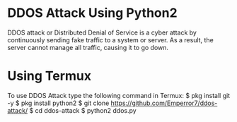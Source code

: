 # DDOS Attack Using Python2 
DDOS attack or Distributed Denial of Service is a cyber attack by continuously sending fake traffic to a system or server. As a result, the server cannot manage all traffic, causing it to go down.
# Using Termux
To use DDOS Attack type the following command in Termux:
$ pkg install git -y
$ pkg install python2
$ git clone https://github.com/Emperror7/ddos-attack/
$ cd ddos-attack
$ python2 ddos.py
